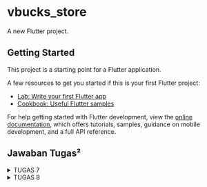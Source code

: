 # vbucks_store

A new Flutter project.

## Getting Started

This project is a starting point for a Flutter application.

A few resources to get you started if this is your first Flutter project:

- [Lab: Write your first Flutter app](https://docs.flutter.dev/get-started/codelab)
- [Cookbook: Useful Flutter samples](https://docs.flutter.dev/cookbook)

For help getting started with Flutter development, view the
[online documentation](https://docs.flutter.dev/), which offers tutorials,
samples, guidance on mobile development, and a full API reference.

## Jawaban Tugas²

<details>
    <summary>TUGAS 7</summary>

checklist Tugas 7:
1. Membuat sebuah program Flutter baru dengan tema E-Commerce yang sesuai dengan tugas-tugas sebelumnya.
=> Setelah men-download Flutter dan menjalankan seluruh perintah pada website-nya, saya membuat folder lokal untuk menyimpan proyek Flutter saya.
   Lalu, saya membuka terminal pada directory folder lokal tersebut dan menjalankan "flutter create vbucks_store", di mana 'vbucks_store' merupakan nama app saya.

2. Membuat tiga tombol sederhana dengan ikon dan teks untuk:
   - Melihat daftar produk (Lihat Daftar Produk)
   - Menambah produk (Tambah Produk)
   - Logout (Logout)
=> Berikut potongan kode yang membuat tiga tombol yang diinginkan:
```python
GridView.count(
  primary: true,
  padding: const EdgeInsets.all(20),
  crossAxisSpacing: 10,
  mainAxisSpacing: 10,
  crossAxisCount: 3,
  shrinkWrap: true,
  children: [
    ItemCard(items[0], Colors.blue), // Tombol Lihat Daftar Produk
    ItemCard(items[1], Colors.green), // Tombol Tambah Produk
    ItemCard(items[2], Colors.red), // Tombol Logout
  ],
);
```
=> dan berikut potongan kode untuk pemberian ikon dan teks pada tombol:
```python
final List<ItemHomepage> items = [
  ItemHomepage("Lihat Daftar V-Bucks", Icons.list),
  ItemHomepage("Tambah V-Bucks", Icons.add),
  ItemHomepage("Logout", Icons.logout),
];
```

3. Mengimplementasikan warna-warna yang berbeda untuk setiap tombol (Lihat Daftar Produk, Tambah Produk, dan Logout).
=> Saya telah memberikan warna berbeda untuk tiap tombol dengan potongan kdoe berikut:
```python
GridView.count(
...
  children: [
    ItemCard(items[0], Colors.blue), // Tombol Lihat Daftar Produk
    ItemCard(items[1], Colors.green), // Tombol Tambah Produk
    ItemCard(items[2], Colors.red), // Tombol Logout
  ],
);
```
=> di mana tombol Lihat Daftar Produk berwarna biru, Tambah Produk berwarna hijau, dan Logout berwarna merah.

4. Memunculkan Snackbar dengan tulisan:
   - "Kamu telah menekan tombol Lihat Daftar Produk" ketika tombol Lihat Daftar Produk ditekan.
   - "Kamu telah menekan tombol Tambah Produk" ketika tombol Tambah Produk ditekan.
   - "Kamu telah menekan tombol Logout" ketika tombol Logout ditekan.
=> Berikut potongan kode yang menampilkan tulisan-tulisan tersebut:
```python
class ItemCard extends StatelessWidget {
  ...

  @override
  Widget build(BuildContext context) {
    ...
                content: Text("Kamu telah menekan tombol ${item.name}!")));
...
```

pertanyaan Tugas 7:
1. Jelaskan apa yang dimaksud dengan stateless widget dan stateful widget, lalu jelaskan perbedaan dari keduanya!
=> **Stateless Widget**: widget yang tidak memiliki state, berarti tidak dapat berubah setelah dibuat
                         (jika widget dibuat, maka tampilannya akan tetap sama, kecuali app di rebuild)
   **Stateful Widget**: widget yang dapat berubah-ubah selama aplikasi berjalan
                        (tampilan dapat diperbarui jika data atau properti yang mendasarinya berubah)

2. Sebutkan widget apa saja yang kamu gunakan pada proyek ini dan jelaskan fungsinya!
=> - Scaffold: menyediakan struktur dasar halaman
   - AppBar: menampilkan judul halaman di bagian atas aplikasi
   - Padding: memberikan jarak antar beberapa widget
   - Column: menyusun widget anak secara vertikal, dan Row: menyusun widget anak secara horizontal
   - Card: menyediakan tampilan kotak dengan bayangan
   - Text: menampilkan/memberikan teks pada layar
   - GridView: menampilkan ItemCard dalam bentuk grid dengan jumlah kolom tertentu
   - Icon: menampilkan ikon, seperti ikon "mood", "add", dan "logout".
   - Material: widget dasar untuk elemen visual yang membutuhkan efek material (bayangan dan warna)
   - InkWell: menambahkan efek interaktif

3. Apa fungsi dari setState()? Jelaskan variabel apa saja yang dapat terdampak dengan fungsi tersebut!
=> digunakan dalam StatefulWidget untuk memberitahu framework bahwa ada perubahan yang terjadi dalam state dari widget, sehingga 
   framework dapat merender ulang tampilan dengan state yang baru.
   Variabel yang terdampak dengan fungsi tersebut termasuk nilai yang dikendalikan oleh input pengguna, status login, data yang diubah secara dinamis, dan lainnya.

4. Jelaskan perbedaan antara const dengan final!
=> const bersifat compile-time constant (harus diketahui saat kompilasi), sedangkan final adalah variabel yang nilainya diinisialisasi hanya sekali
   namun dapat diatur saat runtime.

</details>



<details>
    <summary>TUGAS 8</summary>

1.  Apa kegunaan const di Flutter? Jelaskan apa keuntungan ketika menggunakan const pada kode Flutter. Kapan sebaiknya kita menggunakan const, dan kapan sebaiknya tidak digunakan?
=> keyword const digunakan untuk mendefinisikan nilai atau widget yang sifatnya konstan dan tidak berubah. Kegunaan menggunakan const adalah dapat menghemat memori dan meningkatkan performa, karena Flutter hanya perlu menyimpan satu instance dari widget tersebut dan tidak perlu merender ulang ketika aplikasi di-rebuild. Const sebaiknya digunakan pada widget statis (misal: teks atau ikon yang tidak berubah, serta nilai tetap seperti warna atau padding yang konstan). Sedangkan const sebaiknya tidak digunakan untuk widget dinamis yang bergantung pada perubahan status atau input pengguna.

2. Jelaskan dan bandingkan penggunaan Column dan Row pada Flutter. Berikan contoh implementasi dari masing-masing layout widget ini!
=> Column menyusun widget secara vertikal dari atas ke bawah, sedangkan row menyusun widget secara horizontal dari kiri ke kanan. Column cocok digunakan ketika ingin menempatkan elemen dalam susunan vertikal (form input dan daftar elemen), sedangkan row lebih cocok untuk elemen horizontal (baris item dan tombol tindakan).
Berikut contoh implementasinya dalam kode saya:
```
Column(
  children: [
    Text('Item 1'),
    Text('Item 2'),
    Text('Item 3'),
  ],
);

Row(
  children: [
    Icon(Icons.star),
    Text('Starred Item'),
  ],
);
```

3. Sebutkan apa saja elemen input yang kamu gunakan pada halaman form yang kamu buat pada tugas kali ini. Apakah terdapat elemen input Flutter lain yang tidak kamu gunakan pada tugas ini? Jelaskan!
=> elemen input yang saya gunakan 'TextFormField' untuk input VBucks, Description, dan VBucks Price. Elemen input Flutter lainnya yang tidak saya gunakan adalah checkbox, radio button, dropdownbutton, slider, dan switch. Saya tidak menggunakan elemen input tersebut karena dalam tugas ini form baru hanya membutuhkan teks dan angka untuk atribut item-item VBucks.

4. Bagaimana cara kamu mengatur tema (theme) dalam aplikasi Flutter agar aplikasi yang dibuat konsisten? Apakah kamu mengimplementasikan tema pada aplikasi yang kamu buat?
=> saya menggunakan properti _theme_ di 'MaterialApp' [main.dart], berikut kode nya:
```
theme: ThemeData(
  primarySwatch: Colors.blue,
  textTheme: TextTheme(
    bodyText1: TextStyle(fontSize: 18, color: Colors.black),
  ),
),
```
tema diatur dengan menggunakan 'ThemeData'

5. Bagaimana cara kamu menangani navigasi dalam aplikasi dengan banyak halaman pada Flutter?
=> pada aplikasi saya, navigasi diterapkan dengan Navigator.push dan Navigator.pushReplacement. Berikut contohnya:
- Drawer menggunakan Navigator.pushReplacement untuk membuka halaman utama (MyHomePage) dan halaman form (VBucksEntryFormPage) [left_drawer.dart].
- Ketika ItemCard untuk “Tambah VBucks” ditekan, aplikasi menggunakan Navigator.push untuk membuka halaman VBucksEntryFormPage [vbucks_cart.dart].

</details>
